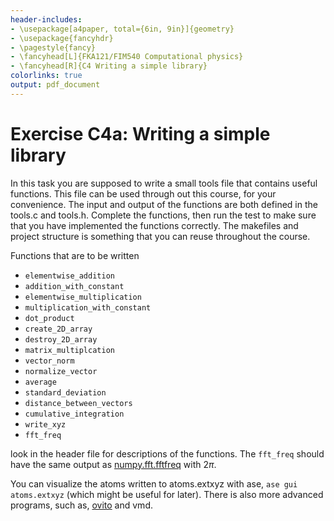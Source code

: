 ```yaml
---
header-includes:
- \usepackage[a4paper, total={6in, 9in}]{geometry}
- \usepackage{fancyhdr}
- \pagestyle{fancy}
- \fancyhead[L]{FKA121/FIM540 Computational physics}
- \fancyhead[R]{C4 Writing a simple library}
colorlinks: true
output: pdf_document
---
```


# Exercise C4a: Writing a simple library

In this task you are supposed to write a small tools file that contains
useful functions. This file can be used through out this course, for
your convenience. The input and output of the functions are both defined
in the tools.c and tools.h. Complete the functions, then run the test to
make sure that you have implemented the functions correctly. The
makefiles and project structure is something that you can reuse
throughout the course.

Functions that are to be written

* `elementwise_addition`
* `addition_with_constant`
* `elementwise_multiplication`
* `multiplication_with_constant`
* `dot_product`
* `create_2D_array`
* `destroy_2D_array`
* `matrix_multiplcation`
* `vector_norm`
* `normalize_vector`
* `average`
* `standard_deviation`
* `distance_between_vectors`
* `cumulative_integration`
* `write_xyz`
* `fft_freq`

look in the header file for descriptions of the functions.
The `fft_freq` should have the same output as [numpy.fft.fftfreq](https://numpy.org/doc/stable/reference/generated/numpy.fft.fftfreq.html#numpy.fft.fftfreq) with 2$\pi$.

You can visualize the atoms written to atoms.extxyz with ase, `ase gui atoms.extxyz` (which might be useful for later).
There is also more advanced programs, such as, [ovito](https://www.ovito.org/python-downloads/) and vmd.

